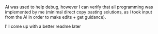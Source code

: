 Ai was used to help debug, however I can verify that all programming was implemented by me (minimal direct copy pasting solutions, as I took input from the AI in order to make edits + get guidance). 

I'll come up with a better readme later 
